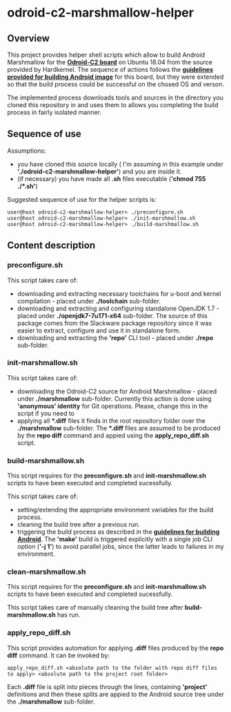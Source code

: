 # odroid-c2-marshmallow-helper

## Overview
This project provides helper shell scripts which allow to build Android Marshmallow for the **[Odroid-C2 board](https://www.hardkernel.com/main/products/prdt_info.php?g_code=G145457216438)**  on Ubuntu 18.04 from the source provided by Hardkernel. The sequence of actions follows the **[guidelines provided for building Android image](https://wiki.odroid.com/odroid-c2/software/building_android)** for this board, but they were extended so that the build process could be successful on the chosed OS and verson.

The implemented process downloads tools and sources in the directory you cloned this repository in and uses them to allows you completing the build process in fairly isolated manner.

## Sequence of use
Assumptions:
- you have cloned this source locally ( I'm assuming in this example under **'./odroid-c2-marshmallow-helper'**) and you are inside it.
- (if necessary) you have made all **.sh** files executable (**'chmod 755 ./*.sh'**)

Suggested sequence of use for the helper scripts is:
```
user@host odroid-c2-marshmallow-helper> ./preconfigure.sh
user@host odroid-c2-marshmallow-helper> ./init-marshmallow.sh
user@host odroid-c2-marshmallow-helper> ./build-marshmallow.sh
```
## Content description

### preconfigure.sh
This script takes care of:
- downloading and extracting necessary toolchains for u-boot and kernel compilation - placed under **./toolchain** sub-folder.
- downloading and extracting and configuring standalone OpenJDK 1.7 - placed under **./openjdk7-7u171-x64** sub-folder. The source of this package comes from the Slackware package repository since it was easier to extract, configure and use it in standalone form.
- downloading and extracting the **'repo'** CLI tool - placed under **./repo** sub-folder.

### init-marshmallow.sh
This script takes care of:
- downloading the Odroid-C2 source for Android Marshmallow - placed under **./marshmallow** sub-folder. Currently this action is done using **'anonymous' identity** for Git operations. Please, change this in the script if you need to
- applying all __*.diff__ files it finds in the root repository folder over the **./marshmallow** sub-folder. The __*.diff__ files are assumed to be produced by the **repo diff** command and appied using the **apply_repo_diff.sh** script.

### build-marshmallow.sh
This script requires for the **preconfigure.sh** and **init-marshmallow.sh** scripts to have been executed and completed sucessfully.

This script takes care of:
- setting/extending the appropriate environment variables for the build process.
- cleaning the build tree after a previous run.
- triggering the build process as described in the **[guidelines for building Android](https://wiki.odroid.com/odroid-c2/software/building_android)**. The **'make'** build is triggered explicitly with a single job CLI option (**'-j 1'**) to avoid parallel jobs, since the latter leads to failures in my environment.

### clean-marshmallow.sh
This script requires for the **preconfigure.sh** and **init-marshmallow.sh** scripts to have been executed and completed sucessfully.

This script takes care of manually cleaning the build tree after **build-marshmallow.sh** has run.

### apply_repo_diff.sh
This script provides automation for applying **.diff** files produced by the **repo diff** command. It can be invoked by:
```
apply_repo_diff.sh <absolute path to the folder with repo diff files to apply> <absolute path to the project root folder>
```
Each **.diff** file is split into pieces through the lines, containing **'project'** definitions and then these splits are appied to the Android source tree under the **./marshmallow** sub-folder.
